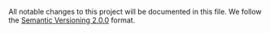 All notable changes to this project will be documented in this file.
We follow the [Semantic Versioning 2.0.0](http://semver.org/) format.


<!-- ## x.y.z - YYYY-MM-DD

### Added
- Lorem ipsum dolor sit amet

### Deprecated
- Nothing.

### Removed
- Nothing.

### Fixed
- Nothing. -->
